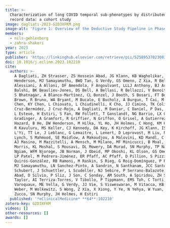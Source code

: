```yaml
---
title: >-
  Characterization of long COVID temporal sub-phenotypes by distributed representation learning from electronic health
  record data: a cohort study
image: dagliati-2023-G2D3XFKM.png
image-alt: 'Figure 1: Overview of the Deductive Study Pipeline in Phase 1 of the Study'
members:
  - nils-gehlenborg
  - zahra-shakeri
year: 2023
type: article
publisher: 'https://linkinghub.elsevier.com/retrieve/pii/S2589537023003875'
doi: 10.1016/j.eclinm.2023.102210
cite:
  authors: >-
    A Dagliati, ZH Strasser, ZS Hossein Abad, JG Klann, KB Wagholikar, R Mesa, S Visweswaran, M Morris, Y Luo, DW
    Henderson, MJ Samayamuthu, BWQ Tan, G Verdy, GS Omenn, Z Xia, R Bellazzi, JR Aaron, G Agapito, A Albayrak, G Albi, M
    Alessiani, A Alloni, DF Amendola, F Angoulvant, LLLJ Anthony, BJ Aronow, F Ashraf, A Atz, P Avillach, PS Azevedo, J
    Balshi, BK Beaulieu-Jones, DS Bell, A Bellasi, R Bellazzi, V Benoit, M Beraghi, JL Bernal-Sobrino, M Bernaux, R Bey,
    S Bhatnagar, A Blanco-Martínez, CL Bonzel, J Booth, S Bosari, FT Bourgeois, RL Bradford, GA Brat, S Bréant, NW
    Brown, R Bruno, WA Bryant, M Bucalo, E Bucholz, A Burgun, T Cai, M Cannataro, A Carmona, C Caucheteux, J Champ, J
    Chen, KY Chen, L Chiovato, L Chiudinelli, K Cho, JJ Cimino, TK Colicchio, S Cormont, S Cossin, JB Craig, JL
    Cruz-Bermúdez, J Cruz-Rojo, A Dagliati, M Daniar, C Daniel, P Das, B Devkota, A Dionne, R Duan, J Dubiel, SL DuVall,
    L Esteve, H Estiri, S Fan, RW Follett, T Ganslandt, NG Barrio, LX Garmire, N Gehlenborg, EJ Getzen, A Geva, T
    Gradinger, A Gramfort, R Griffier, N Griffon, O Grisel, A Gutiérrez-Sacristán, L Han, DA Hanauer, C Haverkamp, DY
    Hazard, B He, DW Henderson, M Hilka, YL Ho, JH Holmes, C Hong, KM Huling, MR Hutch, RW Issitt, AS Jannot, V Jouhet,
    R Kavuluru, MS Keller, CJ Kennedy, DA Key, K Kirchoff, JG Klann, IS Kohane, ID Krantz, D Kraska, AK Krishnamurthy, S
    L'Yi, TT Le, J Leblanc, G Lemaitre, L Lenert, D Leprovost, M Liu, NH Will Loh, Q Long, S Lozano-Zahonero, Y Luo, KE
    Lynch, S Mahmood, SE Maidlow, A Makoudjou, A Malovini, KD Mandl, C Mao, A Maram, P Martel, MR Martins, JS Marwaha,
    AJ Masino, M Mazzitelli, A Mensch, M Milano, MF Minicucci, B Moal, TM Ahooyi, JH Moore, C Moraleda, JS Morris, M
    Morris, KL Moshal, S Mousavi, DL Mowery, DA Murad, SN Murphy, TP Naughton, CT Breda Neto, A Neuraz, J Newburger, KY
    Ngiam, WFM Njoroge, JB Norman, J Obeid, MP Okoshi, KL Olson, GS Omenn, N Orlova, BD Ostasiewski, NP Palmer, N Paris,
    LP Patel, M Pedrera-Jiménez, ER Pfaff, AC Pfaff, D Pillion, S Pizzimenti, HU Prokosch, RA Prudente, A Prunotto, V
    Quirós-González, RB Ramoni, M Raskin, S Rieg, G Roig-Domínguez, P Rojo, P Rubio-Mayo, P Sacchi, C Sáez, E Salamanca,
    MJ Samayamuthu, LN Sanchez-Pinto, A Sandrin, N Santhanam, JCC Santos, FJ Sanz Vidorreta, M Savino, ER Schriver, P
    Schubert, J Schuettler, L Scudeller, NJ Sebire, P Serrano-Balazote, P Serre, A Serret-Larmande, M Shah, ZS Hossein
    Abad, D Silvio, P Sliz, J Son, C Sonday, AM South, A Spiridou, ZH Strasser, ALM Tan, BWQ Tan, BWL Tan, SE Tanni, DM
    Taylor, AI Terriza-Torres, V Tibollo, P Tippmann, EMS Toh, C Torti, EM Trecarichi, YJ Tseng, AK Vallejos, G
    Varoquaux, ME Vella, G Verdy, JJ Vie, S Visweswaran, M Vitacca, KB Wagholikar, LR Waitman, X Wang, D Wassermann, GM
    Weber, M Wolkewitz, S Wong, Z Xia, X Xiong, Y Ye, N Yehya, W Yuan, A Zambelli, HG Zhang, D Zo¨ller, V Zuccaro, C
    Zucco, SN Murphy, JH Holmes, H Estiri
  published: '*eClinicalMedicine* **64**:102210'
zotero-key: G2D3XFKM
videos: []
other-resources: []
awards: []
---
```


